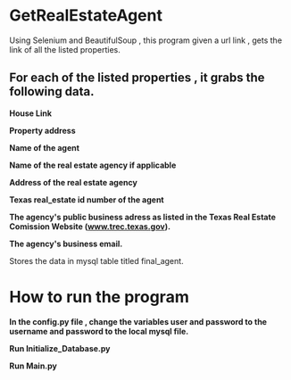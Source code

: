# GetRealEstateAgent

Using Selenium and BeautifulSoup , this program given a url link , gets the link of all the listed properties. 

<b><h2>For each of the listed properties , it grabs the following data. </b></h2>
<b>
House Link

Property address 

Name of the agent

Name of the real estate agency if applicable

Address of the real estate agency 

Texas real_estate id number of the agent

The agency's public business adress as listed in the Texas Real Estate Comission Website (www.trec.texas.gov).

The agency's business email.

</b>

Stores the data in mysql table titled final_agent.


<b><h1> How to run the program</b></h1>

<b>
In the config.py file , change the variables user and password to the username and  password to the local mysql file.

Run Initialize_Database.py

Run Main.py

</b>
